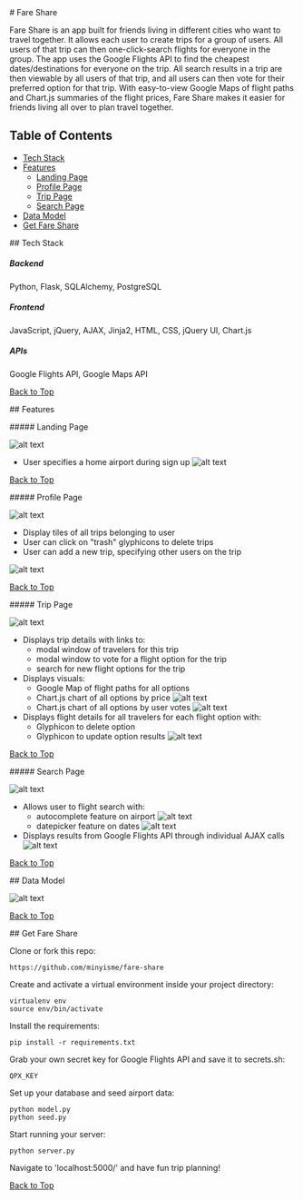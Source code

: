<dl id="fare-share"></dl>
# Fare Share

Fare Share is an app built for friends living in different cities who want to travel together. It allows each user to create trips for a group of users. All users of that trip can then one-click-search flights for everyone in the group. The app uses the Google Flights API to find the cheapest dates/destinations for everyone on the trip. All search results in a trip are then viewable by all users of that trip, and all users can then vote for their preferred option for that trip. With easy-to-view Google Maps of flight paths and Chart.js summaries of the flight prices, Fare Share makes it easier for friends living all over to plan travel together.

## Table of Contents
- [Tech Stack](#tech-stack)
- [Features](#features)
    - [Landing Page](#landing-page)
    - [Profile Page](#profile-page)
    - [Trip Page](#trip-page)
    - [Search Page](#search-page)
- [Data Model](#data-model)
- [Get Fare Share](#set-up)

<dl id="tech-stack"></dl>
## Tech Stack                   


##### Backend

Python, Flask, SQLAlchemy, PostgreSQL

##### Frontend

JavaScript, jQuery, AJAX, Jinja2, HTML, CSS, jQuery UI, Chart.js

##### APIs

Google Flights API, Google Maps API

[Back to Top](#fare-share)
<dl id="features"></dl>
## Features

<dl id="landing-page"></dl>
##### Landing Page

![alt text](https://github.com/minyisme/fare-share/blob/master/static/images/landing_page.png)

- User specifies a home airport during sign up
![alt text](https://github.com/minyisme/fare-share/blob/master/static/images/sign_up1.png)

[Back to Top](#fare-share)
<dl id="profile-page"></dl>
##### Profile Page

![alt text](https://github.com/minyisme/fare-share/blob/master/static/images/profile1.png)

- Display tiles of all trips belonging to user
- User can click on "trash" glyphicons to delete trips
- User can add a new trip, specifying other users on the trip

![alt text](https://github.com/minyisme/fare-share/blob/master/static/images/add_trip.png)

[Back to Top](#fare-share)
<dl id="trip-page"></dl>
##### Trip Page

![alt text](https://github.com/minyisme/fare-share/blob/master/static/images/trip1.png)

- Displays trip details with links to:
    - modal window of travelers for this trip
    - modal window to vote for a flight option for the trip
    - search for new flight options for the trip
- Displays visuals:
    - Google Map of flight paths for all options
    - Chart.js chart of all options by price
![alt text](https://github.com/minyisme/fare-share/blob/master/static/images/options_prices.png)
    - Chart.js chart of all options by user votes
![alt text](https://github.com/minyisme/fare-share/blob/master/static/images/options_votes.png)
- Displays flight details for all travelers for each flight option with:
    - Glyphicon to delete option
    - Glyphicon to update option results
![alt text](https://github.com/minyisme/fare-share/blob/master/static/images/option_details.png)

[Back to Top](#fare-share)
<dl id="search-page"></dl>
##### Search Page

![alt text](https://github.com/minyisme/fare-share/blob/master/static/images/search.png)

- Allows user to flight search with:
    - autocomplete feature on airport
![alt text](https://github.com/minyisme/fare-share/blob/master/static/images/autocomplete.png)
    - datepicker feature on dates
![alt text](https://github.com/minyisme/fare-share/blob/master/static/images/datepicker.png)
- Displays results from Google Flights API through individual AJAX calls 
![alt text](https://github.com/minyisme/fare-share/blob/master/static/images/results.png)

[Back to Top](#fare-share)
<dl id="data-model"></dl>
## Data Model

![alt text](https://github.com/minyisme/fare-share/blob/master/static/images/data_model.png)

[Back to Top](#fare-share)
<dl id="set-up"></dl>
## Get Fare Share

Clone or fork this repo:

```
https://github.com/minyisme/fare-share
```

Create and activate a virtual environment inside your project directory:

```
virtualenv env
source env/bin/activate
```

Install the requirements:

```
pip install -r requirements.txt
```

Grab your own secret key for Google Flights API and save it to secrets.sh:

```
QPX_KEY
```

Set up your database and seed airport data:

```
python model.py
python seed.py
```

Start running your server:

```
python server.py
```

Navigate to 'localhost:5000/' and have fun trip planning!

[Back to Top](#fare-share)
<!-- [![Coverage Status](https://coveralls.io/repos/github/minyisme/totally-named-project-yo/badge.svg?branch=master)](https://coveralls.io/github/minyisme/totally-named-project-yo?branch=master) -->
